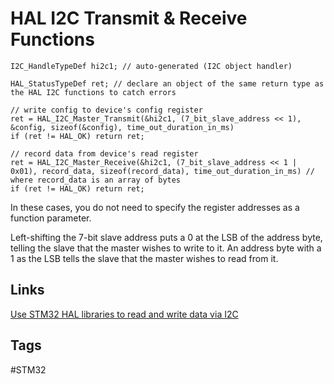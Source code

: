 # HAL I2C Transmit & Receive Functions

```
I2C_HandleTypeDef hi2c1; // auto-generated (I2C object handler)

HAL_StatusTypeDef ret; // declare an object of the same return type as the HAL I2C functions to catch errors

// write config to device's config register
ret = HAL_I2C_Master_Transmit(&hi2c1, (7_bit_slave_address << 1), &config, sizeof(&config), time_out_duration_in_ms)
if (ret != HAL_OK) return ret;

// record data from device's read register
ret = HAL_I2C_Master_Receive(&hi2c1, (7_bit_slave_address << 1 | 0x01), record_data, sizeof(record_data), time_out_duration_in_ms) // where record_data is an array of bytes
if (ret != HAL_OK) return ret;
```
In these cases, you do not need to specify the register addresses as a function parameter.

Left-shifting the 7-bit slave address puts a 0 at the LSB of the address byte, telling the slave that the master wishes to write to it.
An address byte with a 1 as the LSB tells the slave that the master wishes to read from it.

## Links
[Use STM32 HAL libraries to read and write data via I2C](../202306112223/README.md) 

## Tags
#STM32
